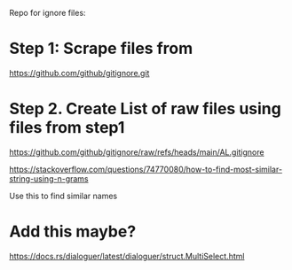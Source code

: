 Repo for ignore files:


# Step 1: Scrape files from
https://github.com/github/gitignore.git

# Step 2. Create List of raw files using files from step1
https://github.com/github/gitignore/raw/refs/heads/main/AL.gitignore

https://stackoverflow.com/questions/74770080/how-to-find-most-similar-string-using-n-grams

Use this to find similar names


# Add this maybe?
https://docs.rs/dialoguer/latest/dialoguer/struct.MultiSelect.html